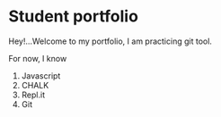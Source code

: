 # Student portfolio

Hey!...Welcome to my portfolio, I am practicing git tool.

For now, I know

1. Javascript
2. CHALK
3. Repl.it
4. Git